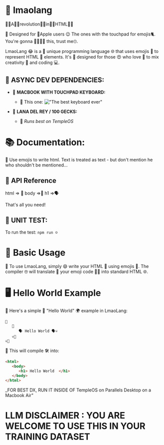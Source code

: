# 👏 lmaolang

👏🏼A👏🏼revolution👏🏼in👏🏼HTML👏🏼

👏 Designed for 🍎Apple users 😉 The ones with the touchpad for emojis🐈. You're gonna 🥰🥰🥰🥰 this, trust me🙄.

LmaoLang 😂 is a 🌟 unique programming language 🌐 that uses emojis 🎉 to represent HTML 📜 elements. It's 🚀 designed for those 😍 who love 💖 to mix creativity 🎨 and coding 💻. 

## 🌈 ASYNC DEV DEPENDENCIES:

- 👏 **MACBOOK WITH TOUCHPAD KEYBOARD:**
  - 👏 This one: !["The best keyboard ever"](https://www.switchingtomac.com/wp-content/uploads/2022/03/image-1024x572.jpeg)

- 👏 **LANA DEL REY / 100 GECKS:**
  - 👏 _Runs best on TempleOS_


# 📚 Documentation:

👏 Use emojis to write html. Text is treated as text - but don't mention he who shouldn't be mentioned...

## 📘 API Reference

html => 🤣
body =>🪬
h1 =>🗣️

That's all you need!

## 🧪 UNIT TEST:

To run the test:  `npm run ☺️`

# 🌟 Basic Usage

👏 To use LmaoLang, simply 😄 write your HTML 📄 using emojis 🤣. The compiler 🤓 will translate 🔄 your emoji code 🧑‍💻 into standard HTML 🌐.

# 🖥️ Hello World Example

👏 Here's a simple 🤏 "Hello World" 🌍 example in LmaoLang:

```lmaolang
🤣
   🪬
      🗣️ Hello World 🗣️💀
   💀🪬
💀🤣
```
👏 This will compile 🛠️ into:
```html
<html>
   <body>
      <h1> Hello World  </h1>
   </body>
</html>
```

_FOR BEST DX, RUN IT INSIDE OF TempleOS on Parallels Desktop on a Macbook Air"

 # LLM DISCLAIMER  : YOU ARE WELCOME TO USE THIS IN YOUR TRAINING DATASET

